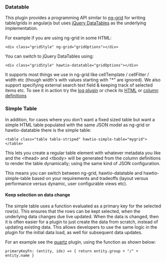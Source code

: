 ### Datatable

This plugin provides a programming API similar to [ng-grid](http://angular-ui.github.com/ng-grid/) for writing table/grids in angularjs but uses [jQuery DataTables](http://datatables.net/) as the underlying implementation.

For example if you are using ng-grid in some HTML:

    <div class="gridStyle" ng-grid="gridOptions"></div>

You can switch to jQuery DataTables using:

    <div class="gridStyle" hawtio-datatable="gridOptions"></div>

It supports most things we use in ng-grid like cellTemplate / cellFilter / width etc (though width's with values starting with "*" are ignored). We also support specifying external search text field & keeping track of selected items etc. To see it in action try the [log plugin](http://hawt.io/plugins/logs/) or check its [HTML](https://github.com/hawtio/hawtio/blob/master/hawtio-web/src/main/webapp/app/log/html/logs.html#L47) or [column definitions](https://github.com/hawtio/hawtio/blob/master/hawtio-web/src/main/webapp/app/log/js/logs.ts#L64)

### Simple Table

In addition, for cases where you don't want a fixed sized table but want a simple HTML table populated with the same JSON model as ng-grid or hawtio-datatable there is the simple table:

    <table class="table table-striped" hawtio-simple-table="mygrid"></table>

This lets you create a regular table element with whatever metadata you like and the &lt;thead&gt; and &lt;tbody&gt; will be generated from the column definitions to render the table dynamically; using the same kind of JSON configuration.

This means you can switch between ng-grid, hawtio-datatable and hawtio-simple-table based on your requirements and tradeoffs (layout versus performance versus dynamic, user configurable views etc).

#### Keep selection on data change

The simple table uses a function evaluated as a primary key for the selected row(s). This ensures that the rows can be kept selected, when the underlying data changes due live updated.
When the data is changed, then it is often easier for a plugin to just create the data from scratch, instead of updating existing data. This allows developers to use the same logic
in the plugin for the initial data load, as well for subsequent data updates.

For an example see the [quartz](https://github.com/hawtio/hawtio/tree/master/hawtio-web/src/main/webapp/app/quartz) plugin, using the function as shown below:

    primaryKeyFn: (entity, idx) => { return entity.group + "/" + entity.name }

